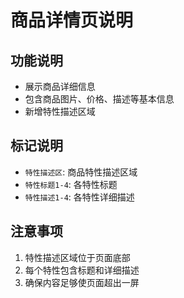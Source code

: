 # 商品详情页说明

## 功能说明
- 展示商品详细信息
- 包含商品图片、价格、描述等基本信息
- 新增特性描述区域

## 标记说明
- `特性描述区`: 商品特性描述区域
- `特性标题1-4`: 各特性标题
- `特性描述1-4`: 各特性详细描述

## 注意事项
1. 特性描述区域位于页面底部
2. 每个特性包含标题和详细描述
3. 确保内容足够使页面超出一屏